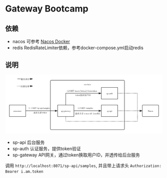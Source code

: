 Gateway Bootcamp
================

## 依赖

* nacos 可参考 [Nacos Docker](https://nacos.io/en-us/docs/quick-start-docker.html)
* redis RedisRateLimiter依赖，参考docker-compose.yml启动redis

## 说明

![gateway-bootcamp](docs/gateway-bootcamp.png)

* sp-api 后台服务 
* sp-auth 认证服务，提供token验证
* sp-gateway API网关，通过token换取用户ID，并透传给后台服务

调用 ```http://localhost:8071/sp-api/samples```, 并且带上请求头 ```Authorization: Bearer i.am.token```